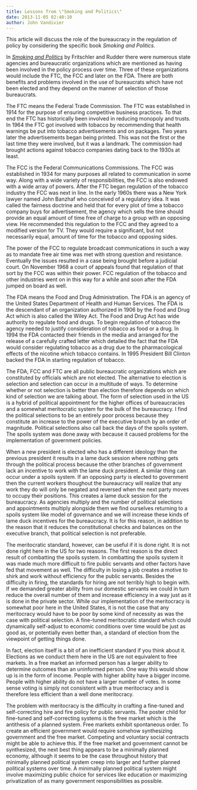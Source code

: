 ```yaml
---
title: Lessons from \"Smoking and Politics\"
date: 2013-11-05 02:40:10
author: John Vandivier
---
```




<p align=\"LEFT\">This article will discuss the role of the bureaucracy in the regulation of policy by considering the specific book <em>Smoking and Politics.</em></p>
<p align=\"LEFT\">In <i><a href=\"http://www.amazon.com/Smoking-Politics-Bureaucracy-Centered-Policymaking/dp/0131791044\">Smoking and Politics</a></i> by Fritschler and Rudder there were numerous state agencies and bureaucratic organizations which are mentioned as having been involved in the policy process over time. Three of these organizations would include the FTC, the FCC and later on the FDA. There are both benefits and problems involved in the use of bureaucrats which have not been elected and they depend on the manner of selection of those bureaucrats.</p>
<p align=\"LEFT\">The FTC means the Federal Trade Commission. The FTC was established in 1914 for the purpose of ensuring competitive business practices. To that end the FTC has historically been involved in reducing monopoly and trusts. In 1964 the FTC got involved with tobacco by recommending that health warnings be put into tobacco advertisements and on packages. Two years later the advertisements began being printed. This was not the first or the last time they were involved, but it was a landmark. The commission had brought actions against tobacco companies dating back to the 1930s at least.</p>
<p align=\"LEFT\">The FCC is the Federal Communications Commissions. The FCC was established in 1934 for many purposes all related to communication in some way. Along with a wide variety of responsibilities, the FCC is also endowed with a wide array of powers. After the FTC began regulation of the tobacco industry the FCC was next in line. In the early 1960s there was a New York lawyer named John Banzhaf who conceived of a regulatory idea. It was called the fairness doctrine and held that for every plot of time a tobacco company buys for advertisement, the agency which sells the time should provide an equal amount of time free of charge to a group with an opposing view. He recommended this regulation to the FCC and they agreed to a modified version for TV. They would require a significant, but not necessarily equal, amount of time for the tobacco and opposing sides.</p>
<p align=\"LEFT\">The power of the FCC to regulate broadcast communications in such a way as to mandate free air time was met with strong question and resistance. Eventually the issues resulted in a case being brought before a judicial court. On November 1968 a court of appeals found that regulation of that sort by the FCC was within their power. FCC regulation of the tobacco and other industries went on in this way for a while and soon after the FDA jumped on board as well.</p>
<p align=\"LEFT\">The FDA means the Food and Drug Administration. The FDA is an agency of the United States Department of Health and Human Services. The FDA is the descendant of an organization authorized in 1906 by the Food and Drug Act which is also called the Wiley Act. The Food and Drug Act has wide authority to regulate food and drugs. To begin regulation of tobacco the agency needed to justify consideration of tobacco as food or a drug. In 1994 the FDA contacted their friends in the media and arranged for the release of a carefully crafted letter which detailed the fact that the FDA would consider regulating tobacco as a drug due to the pharmacological effects of the nicotine which tobacco contains. In 1995 President Bill Clinton backed the FDA in starting regulation of tobacco.</p>
<p align=\"LEFT\">The FDA, FCC and FTC are all public bureaucratic organizations which are constituted by officials which are not elected. The alternative to election is selection and selection can occur in a multitude of ways. To determine whether or not selection is better than election therefore depends on which kind of selection we are talking about. The form of selection used in the US is a hybrid of political appointment for the higher offices of bureaucracies and a somewhat meritocratic system for the bulk of the bureaucracy. I find the political selections to be an entirely poor process because they constitute an increase to the power of the executive branch by an order of magnitude. Political selections also call back the days of the spoils system. The spoils system was done away with because it caused problems for the implementation of government policies.</p>
<p align=\"LEFT\">When a new president is elected who has a different ideology than the previous president it results in a lame duck session where nothing gets through the political process because the other branches of government lack an incentive to work with the lame duck president. A similar thing can occur under a spoils system. If an opposing party is elected to government then the current workers thoughout the bureaucracy will realize that any work they do will only be negated and reversed when the next party moves to occupy their positions. This creates a lame duck session for the bureaucracy. As agencies multiply and the number of political selections and appointments multiply alongside them we find ourselves returning to a spoils system like model of governance and we will increase these kinds of lame duck incentives for the bureaucracy. It is for this reason, in addition to the reason that it reduces the constitutional checks and balances on the executive branch, that political selection is not preferable.</p>
<p align=\"LEFT\">The meritocratic standard, however, can be useful if it is done right. It is not done right here in the US for two reasons. The first reason is the direct result of combatting the spoils system. In combatting the spoils system it was made much more difficult to fire public servants and other factors have fed that movement as well. The difficulty in losing a job creates a motive to shirk and work without efficiency for the public servants. Besides the difficulty in firing, the standards for hiring are not terribly high to begin with. If we demanded greater ability from our domestic servants we could in turn reduce the overall number of them and increase efficiency in a way just as it is done in the private sector. While our implementation of the meritocracy is somewhat poor here in the United States, it is not the case that any meritocracy would have to be poor by some kind of necessity as was the case with political selection. A fine-tuned meritocratic standard which could dynamically self-adjust to economic conditions over time would be just as good as, or potentially even better than, a standard of election from the viewpoint of getting things done.</p>
<p align=\"LEFT\">In fact, election itself is a bit of an inefficient standard if you think about it. Elections as we conduct them here in the US are not equivalent to free markets. In a free market an informed person has a larger ability to determine outcomes than an uninformed person. One way this would show up is in the form of income. People with higher ability have a bigger income. People with higher ability do not have a larger number of votes. In some sense voting is simply not consistent with a true meritocracy and is therefore less efficient than a well done meritocracy.</p>
<p align=\"LEFT\">The problem with meritocracy is the difficulty in crafting a fine-tuned and self-correcting hire and fire policy for public servants. The poster child for fine-tuned and self-correcting systems is the free market which is the antithesis of a planned system. Free markets exhibit spontaneous order. To create an efficient government would require somehow synthesizing government and the free market. Competing and voluntary social contracts might be able to achieve this. If the free market and government cannot be synthesized, the next best thing appears to be a minimally planned economy, although it seems to be the case throughout history that minimally planned political system creep into larger and further planned political systems over time. A minimally planned political system might involve maximizing public choice for services like education or maximizing privatization of as many government responsibilities as possible.</p>